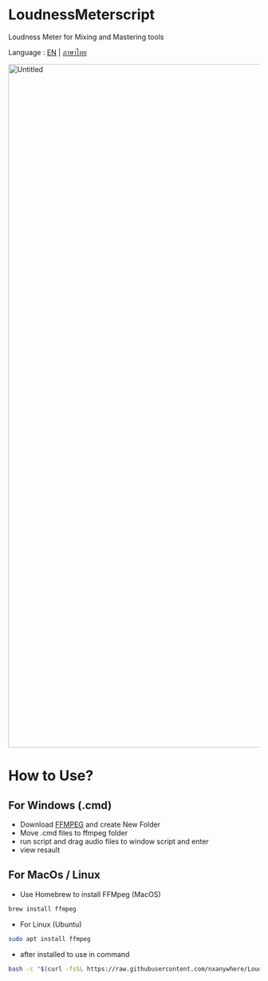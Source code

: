 # LoudnessMeterscript
Loudness Meter for Mixing and Mastering tools

Language : [EN](/readme.md) | [ภาษาไทย](/readme-th.md)

<img width="1368" alt="Untitled" src="https://user-images.githubusercontent.com/79404127/111377846-ba7e6880-86d3-11eb-9ebb-2dc1538afab4.png">

# How to Use?
## For Windows (.cmd)
- Download [FFMPEG](https://github.com/BtbN/FFmpeg-Builds/releases) and create New Folder 
- Move .cmd files to ffmpeg folder
- run script and drag audio files to window script and enter
- view resault

## For MacOs / Linux
- Use Homebrew to install FFMpeg (MacOS)
```sh
brew install ffmpeg
```
- For Linux (Ubuntu) 
```sh
sudo apt install ffmpeg
```
- after installed to use in command
```sh
bash -c "$(curl -fsSL https://raw.githubusercontent.com/nxanywhere/LoudnessMeterscript/main/loudnesschecker.sh)"
```

